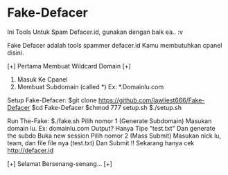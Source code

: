 # Fake-Defacer
Ini Tools Untuk Spam Defacer.id, gunakan dengan baik ea.. :v

Fake Defacer adalah tools spammer defacer.id
Kamu membutuhkan cpanel disini.

[+] Pertama Membuat Wildcard Domain [+]
1. Masuk Ke Cpanel
2. Membuat Subdomain (called *)
Ex: *.Domainlu.com

Setup Fake-Defacer:
$git clone https://github.com/lawliest666/Fake-Defacer
$cd Fake-Defacer
$chmod 777 setup.sh
$./setup.sh

Run The-Fake:
$./fake.sh
Pilih nomor 1 (Generate Subdomain)
Masukan domain lu. Ex: domainlu.com
Output? Hanya Tipe "test.txt"
Dan generate the subdo
Buka new session
Pilih nomor 2 (Mass Submit)
Masukan nick lu, team, dan file
file nya (test.txt)
Dan Submit !!
Sekarang hanya cek http://defacer.id

[+] Selamat Bersenang-senang... [+]
